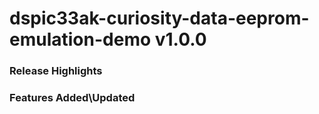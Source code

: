 # dspic33ak-curiosity-data-eeprom-emulation-demo v1.0.0
### Release Highlights



### Features Added\Updated



